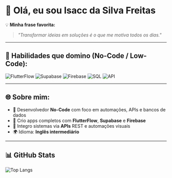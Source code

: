 # 👋 Olá, eu sou Isacc da Silva Freitas

💡 **Minha frase favorita:**

> _"Transformar ideias em soluções é o que me motiva todos os dias."_

---

## 🧠 Habilidades que domino (No-Code / Low-Code):

![FlutterFlow](https://img.shields.io/badge/FlutterFlow-333333?style=for-the-badge&logo=flutter&logoColor=white)
![Supabase](https://img.shields.io/badge/Supabase-3ECF8E?style=for-the-badge&logo=supabase&logoColor=white)
![Firebase](https://img.shields.io/badge/Firebase-FFCA28?style=for-the-badge&logo=firebase&logoColor=white)
![SQL](https://img.shields.io/badge/SQL-336791?style=for-the-badge&logo=postgresql&logoColor=white)
![API](https://img.shields.io/badge/API-007ACC?style=for-the-badge&logo=api&logoColor=white)

---

## 🌐 Sobre mim:

- 💼 Desenvolvedor **No-Code** com foco em automações, APIs e bancos de dados  
- 🔧 Crio apps completos com **FlutterFlow**, **Supabase** e **Firebase**  
- 🔗 Integro sistemas via **APIs** REST e automações visuais  
- 🌍 Idioma: **Inglês intermediário**

---

## 📊 GitHub Stats

![Top Langs](https://github-readme-stats.vercel.app/api/top-langs/?username=SEU_USUARIO_GITHUB&layout=compact&theme=dark)
